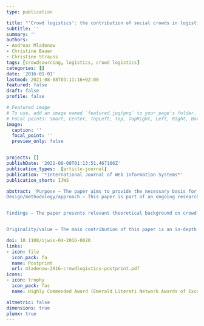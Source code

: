 ```yaml
---
type: publication

title: "'Crowd logistics': the contribution of social crowds in logistics activities"
subtitle: ''
summary: ''
authors:
- Andreas Mladenow
- Christine Bauer
- Christine Strauss
tags: [crowdsourcing, logistics, crowd logistics]
categories: []
date: '2016-01-01'
lastmod: 2021-08-08T03:11:16+02:00
featured: false
draft: false
profile: false

# Featured image
# To use, add an image named `featured.jpg/png` to your page's folder.
# Focal points: Smart, Center, TopLeft, Top, TopRight, Left, Right, BottomLeft, Bottom, BottomRight.
image:
  caption: ''
  focal_point: ''
  preview_only: false


projects: []
publishDate: '2021-08-08T01:13:51.467166Z'
publication_types:  [article-journal]
publication: '*International Journal of Web Information Systems*'
publication_short: IJWS

abstract: 'Purpose – The paper aims to provide the necessary basis for a novel interdisciplinary research field. Various types and implementations of crowdsourcing have emerged in the market; many of them are related to logistics. While we can identify plenty of crowd logistics applications using information technology capabilities and information sharing in practice, theories behind this phenomenon have received only limited attention. This paper accounts for filling this research gap by analyzing the crowd’s contributions in logistics of goods and information.
Design/methodology/approach – This paper is part of an ongoing research endeavor in the field of location-based crowdsourcing. It represents conceptual work that builds on a literature review enriched with an in-depth analysis of real-world examples in the field of crowd logistics. Using a scoring method, we provide an example how a company may evaluate the alternatives of crowd logistics. The main approach is an analysis of variants of how the social crowd may be integrated in logistics processes. The work is conceptual in its core. Thereby, we use real-world examples of crowdsourcing applications to underpin the evaluated variants of crowd logistics.


Findings – The paper presents relevant theoretical background on crowd logistics. The authors differentiate between variants of crowd logistics with their flow of materials, goods and information. Thereby they zoom in the type, significance and process flow of the crowd’s contributions. They discuss potential advantages and challenges of logistics with the performing crowd and deeply discuss opportunities and challenges from a business and from an individual’s perspective. Finally, they highlight a route map for future research directions in this novel interdisciplinary research field. Research limitations/implications – As this work is conceptual in its core, generalizations may be drawn only with great care. Still, we are in a position to propose a route map for further research in this area in this paper. Also the integration of an analysis of a scale of real-world applications allows us to highlight our research’s practical relevance and implications.


Originality/value – The main contribution of this paper is an in-depth analysis and consolidation of innovative crowd logistics applications to provide an overview on recent implementations. The authors propose a categorization scheme and contribute with a route map for further research in the field of crowd logistics.'

doi: 10.1108/ijwis-04-2016-0020
links: 
- icon: file
  icon_pack: fa
  name: Postprint
  url: mladenow-2016-crowdlogistics-postprint.pdf
icons:
- icon: trophy
  icon_pack: fas
  name: Highly Commended Award (Emerald Literati Network Awards of Excellence 2017)

altmetric: false
dimensions: true
plumx: true
---
```

